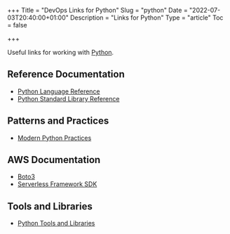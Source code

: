 +++
Title = "DevOps Links for Python"
Slug = "python"
Date = "2022-07-03T20:40:00+01:00"
Description = "Links for Python"
Type = "article"
Toc = false

+++

Useful links for working with [Python](https://www.python.org/).

<!--more-->

## Reference Documentation

- [Python Language Reference](https://docs.python.org/3/reference/index.html)
- [Python Standard Library Reference](https://docs.python.org/3/library/index.html)

## Patterns and Practices

- [Modern Python Practices](https://www.stuartellis.name/articles/python-modern-practices/)

## AWS Documentation

- [Boto3](https://boto3.amazonaws.com/v1/documentation/api/latest/index.html)
- [Serverless Framework SDK](https://www.serverless.com/framework/docs/guides/sdk/python)

## Tools and Libraries

- [Python Tools and Libraries](https://www.stuartellis.name/articles/python-toolbox/)
